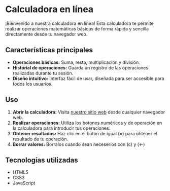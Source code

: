 # Calculadora en línea

¡Bienvenido a nuestra calculadora en línea! Esta calculadora te permite realizar operaciones matemáticas básicas de forma rápida y sencilla directamente desde tu navegador web.

## Características principales

- **Operaciones básicas:** Suma, resta, multiplicación y división.
- **Historial de operaciones:** Guarda un registro de las operaciones realizadas durante tu sesión.
- **Diseño intuitivo:** Interfaz fácil de usar, diseñada para ser accesible para todos los usuarios.

## Uso

1. **Abrir la calculadora:** Visita [nuestro sitio web](https://mrjulianfr.github.io/Calculadora/) desde cualquier navegador web.
2. **Realizar operaciones:** Utiliza los botones numéricos y de operación en la calculadora para introducir tus operaciones.
3. **Obtener resultados:** Haz clic en el botón de igual (=) para obtener el resultado de tu operación.
4. **Borrar valores:** Borralos cuando sean neceserios con (c) y (<-)

## Tecnologías utilizadas

- HTML5
- CSS3
- JavaScript
